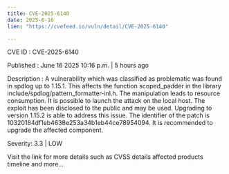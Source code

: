 ```yaml
---
title: CVE-2025-6140
date: 2025-6-16
lien: "https://cvefeed.io/vuln/detail/CVE-2025-6140"

---
```


CVE ID : CVE-2025-6140

Published :  June 16
2025
10:16 p.m. | 5 hours ago

Description : A vulnerability
which was classified as problematic
was found in spdlog up to 1.15.1. This affects the function scoped_padder in the library include/spdlog/pattern_formatter-inl.h. The manipulation leads to resource consumption. It is possible to launch the attack on the local host. The exploit has been disclosed to the public and may be used. Upgrading to version 1.15.2 is able to address this issue. The identifier of the patch is 10320184df1eb4638e253a34b1eb44ce78954094. It is recommended to upgrade the affected component.

Severity: 3.3 | LOW

Visit the link for more details
such as CVSS details
affected products
timeline
and more...
